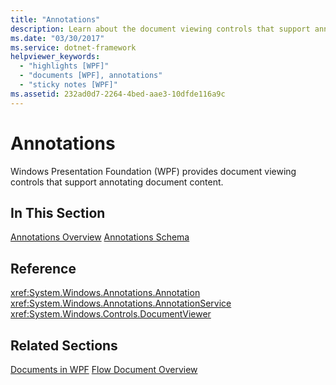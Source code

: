 ```yaml
---
title: "Annotations"
description: Learn about the document viewing controls that support annotating document content, which are available in Windows Presentation Foundation (WPF).
ms.date: "03/30/2017"
ms.service: dotnet-framework
helpviewer_keywords: 
  - "highlights [WPF]"
  - "documents [WPF], annotations"
  - "sticky notes [WPF]"
ms.assetid: 232ad0d7-2264-4bed-aae3-10dfde116a9c
---
```

# Annotations

Windows Presentation Foundation (WPF) provides document viewing controls that support annotating document content.

## In This Section

[Annotations Overview](annotations-overview.md)
  [Annotations Schema](annotations-schema.md)

## Reference

<xref:System.Windows.Annotations.Annotation>
  <xref:System.Windows.Annotations.AnnotationService>
  <xref:System.Windows.Controls.DocumentViewer>

## Related Sections

[Documents in WPF](documents-in-wpf.md)
  [Flow Document Overview](flow-document-overview.md)
